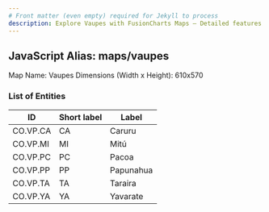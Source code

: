 ```yaml
---
# Front matter (even empty) required for Jekyll to process
description: Explore Vaupes with FusionCharts Maps – Detailed features for seamless integration. Try now & enhance your data visualization today! 
---
```


## JavaScript Alias: maps/vaupes

Map Name: Vaupes
Dimensions (Width x Height): 610x570





### List of Entities

ID | Short label | Label
---|---|---|
CO.VP.CA|CA|Caruru
CO.VP.MI|MI|Mitú
CO.VP.PC|PC|Pacoa
CO.VP.PP|PP|Papunahua
CO.VP.TA|TA|Taraira
CO.VP.YA|YA|Yavarate